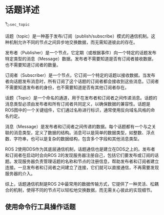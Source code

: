# 话题详述
:label:`sec_topic`

话题（topic）是一种基于发布/订阅（publish/subscribe）模式的通信机制。这种机制允许不同的节点之间异步地交换数据，而无需知道彼此的存在。

发布者（Publisher）是一个节点，它定期（或根据事件）向一个特定的话题发布特定类型的消息（Message）数据。发布者不需要知道是否有订阅者接收数据，也不需要知道订阅者的数量。

订阅者（Subscriber）是一个节点，它订阅一个特定的话题以接收数据。当发布者向话题发布消息时，所有订阅了这个话题的订阅者都会接收到这些消息。订阅者不需要知道发布者的身份，也不需要知道是否有其他订阅者存在。

话题（Topic）是一个命名的通道，用于在发布者和订阅者之间传递消息。话题的消息类型必须由发布者和所有订阅者共同定义，以确保数据的兼容性。话题是ROS图中的一个关键组件，它们通过名称进行标识，通常使用反向域名风格的命名约定。

消息（Message）是发布者和订阅者之间传递的数据。每个话题都有一个与之关联的消息类型，定义了数据的结构。消息可以是简单的数据类型，如整数、浮点数、字符串，也可以是复杂的数据结构，包含多个字段和其他消息类型。

ROS 2使用DDS作为其底层通信机制，话题通信也是建立在DDS之上的。发布者和订阅者在启动时会向ROS 2的发现服务器注册自己，包括它们要发布或订阅的话题。发现服务器负责管理话题的名称和节点的注册信息，帮助发布者和订阅者建立连接。一旦发布者和订阅者之间建立了连接，它们就可以直接通信，不再需要发现服务器的介入。

综上，话题通信机制是ROS 2中最常用的数据传输方式，它提供了一种灵活、松耦合的机制，使得不同的节点可以轻松地交换数据，而无需关心彼此的实现细节。

## 使用命令行工具操作话题




